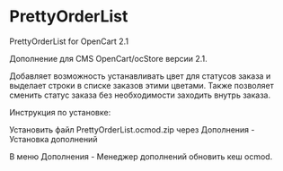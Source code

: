 # PrettyOrderList
PrettyOrderList for OpenCart 2.1

Дополнение для CMS OpenCart/ocStore версии 2.1.

Добавляет возможность устанавливать цвет для статусов заказа и выделает строки в списке заказов этими цветами. Также позволяет сменить статус заказа без необходимости заходить внутрь заказа.

Инструкция по установке:

Установить файл PrettyOrderList.ocmod.zip через Дополнения - Установка дополнений

В меню Дополнения - Менеджер дополнений обновить кеш ocmod.

